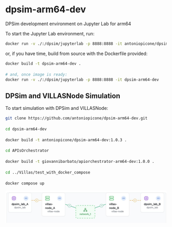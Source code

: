 # dpsim-arm64-dev
DPSim development environment on Jupyter Lab for arm64

To start the Jupyter Lab environment, run:

```sh
docker run -v ./:/dpsim/jupyterlab -p 8888:8888 -it antoniopicone/dpsim-arm64-dev
```

or, if you have time, build from source with the Dockerfile provided:
```bash
docker build -t dpsim-arm64-dev .

# and, once image is ready:
docker run -v ./:/dpsim/jupyterlab -p 8888:8888 -it dpsim-arm64-dev
```

## DPSim and VILLASNode Simulation

 To start simulation with DPSim and VILLASNode:

```bash
git clone https://github.com/antoniopicone/dpsim-arm64-dev.git

cd dpsim-arm64-dev

docker build -t antoniopicone/dpsim-arm64-dev:1.0.3 .

cd APIsOrchestrator

docker build -t giovannibarbato/apiorchestrator-arm64-dev:1.0.0 .

cd ../Villas/test_with_docker_compose

docker compose up
```
![alt text](simulation.png)